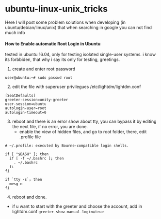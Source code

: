 # ubuntu-linux-unix_tricks

Here I will post some problem solutions when developing (in ubuntu/debian/linux/unix) that when searching in google you can not find much info

#### How to Enable automatic Root Login in Ubuntu
tested in ubuntu 16.04, only for testing isolated single-user systems. i know its forbbiden, that why i say its only for testing, greetings.

1. create and enter root password
```
user@ubuntu:~# sudo passwd root
```

2. edit the file with superuser privilegues
/etc/lightdm/lightdm.conf
```
[SeatDefaults]
greeter-session=unity-greeter
user-session=ubuntu
autologin-user=root
autologin-timeout=0
```

3. reboot and there is an error show about tty, you can bypass it by editing the next file, if no error, you are done.
   - enable the view of hidden files, and go to root folder, there, edit .profile file
   
```
# ~/.profile: executed by Bourne-compatible login shells.

if [ "$BASH" ]; then
  if [ -f ~/.bashrc ]; then
    . ~/.bashrc
  fi
fi

if `tty -s`; then
  mesg n
fi
```

4. reboot and done.
 - if u want to start with the greeter and choose the account, add in lightdm.conf `greeter-show-manual-login=true` 
